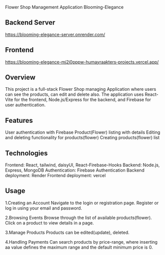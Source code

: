 Flower Shop Management Application
Blooming-Elegance

## Backend Server

https://blooming-elegance-server.onrender.com/

## Frontend

https://blooming-elegance-mj2j0pppw-humayraakters-projects.vercel.app/

## Overview

This project is a full-stack Flower Shop managing Application where users can see the products, can edit and delete also. The application uses React-Vite for the frontend, Node.js/Express for the backend, and Firebase for user authentication.

## Features

User authentication with Firebase
Product(Flower) listing with details
Editing and deleting functionality for products(flower)
Creating products(flower) list

## Technologies

Frontend: React, tailwind, daisyUI, React-Firebase-Hooks
Backend: Node.js, Express, MongoDB
Authentication: Firebase Authentication
Backend deployment: Render
Frontend deployment: vercel

## Usage

1.Creating an Account
Navigate to the login or registration page.
Register or log in using your email and password.

2.Browsing Events
Browse through the list of available products(flower).
Click on a product to view details in a page.

3.Manage Products
Products can be edited(update), deleted.

4.Handling Payments
Can search products by price-range, where inserting aa value defines the maximum range and the default minimum price is 0.
